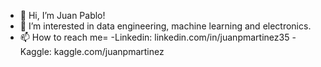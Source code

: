 - 👋 Hi, I’m Juan Pablo!
- 👀 I’m interested in data engineering, machine learning and electronics.
- 📫 How to reach me=
    -Linkedin: linkedin.com/in/juanpmartinez35
    -Kaggle: kaggle.com/juanpmartinez
